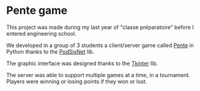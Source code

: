 # Pente game
This project was made during my last year of "classe préparatoire" before I entered engineering school.

We developed in a group of 3 students a client/server game called [Pente](https://en.wikipedia.org/wiki/Pente) in Python thanks to the [PodSixNet](https://github.com/chr15m/PodSixNet/tree/master) lib.

The graphic interface was designed thanks to the [Tkinter](https://github.com/python/cpython/tree/3.12/Lib/tkinter) lib.

The server was able to support multiple games at a time, in a tournament. Players were winning or losing points if they won or lost.
